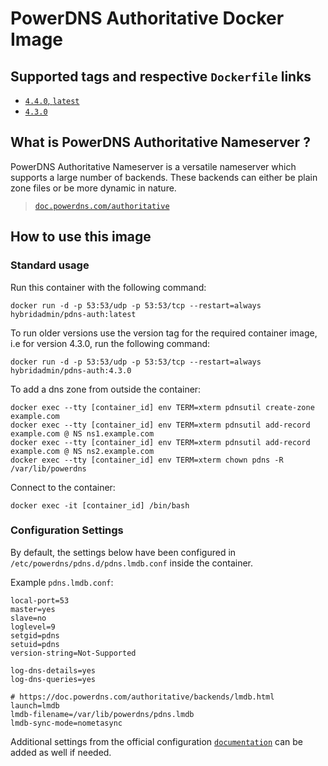 # PowerDNS Authoritative Docker Image


## Supported tags and respective `Dockerfile` links

- [`4.4.0`, `latest`](https://github.com/hybridadmin/docker-pdns-auth/tree/main/4.4.0/Dockerfile)
- [`4.3.0`](https://github.com/hybridadmin/docker-pdns-auth/tree/main/4.3.0/Dockerfile)

## What is PowerDNS Authoritative Nameserver ?

PowerDNS Authoritative Nameserver is a versatile nameserver which supports a large number of backends. These backends can either be plain zone files or be more dynamic in nature.
> [`doc.powerdns.com/authoritative`](https://doc.powerdns.com/authoritative/)

## How to use this image

### Standard usage

Run this container with the following command:

```console
docker run -d -p 53:53/udp -p 53:53/tcp --restart=always hybridadmin/pdns-auth:latest
```

To run older versions use the version tag for the required container image, i.e for version 4.3.0, run the following command:

```console
docker run -d -p 53:53/udp -p 53:53/tcp --restart=always hybridadmin/pdns-auth:4.3.0
```

To add a dns zone from outside the container:
```console
docker exec --tty [container_id] env TERM=xterm pdnsutil create-zone example.com
docker exec --tty [container_id] env TERM=xterm pdnsutil add-record example.com @ NS ns1.example.com
docker exec --tty [container_id] env TERM=xterm pdnsutil add-record example.com @ NS ns2.example.com
docker exec --tty [container_id] env TERM=xterm chown pdns -R /var/lib/powerdns
```

Connect to the container:
```console
docker exec -it [container_id] /bin/bash
```

### Configuration Settings

By default, the settings below have been configured in `/etc/powerdns/pdns.d/pdns.lmdb.conf` inside the container.

Example `pdns.lmdb.conf`:
```
local-port=53
master=yes
slave=no
loglevel=9
setgid=pdns
setuid=pdns
version-string=Not-Supported

log-dns-details=yes
log-dns-queries=yes

# https://doc.powerdns.com/authoritative/backends/lmdb.html
launch=lmdb
lmdb-filename=/var/lib/powerdns/pdns.lmdb
lmdb-sync-mode=nometasync
```

Additional settings from the official configuration [`documentation`](https://doc.powerdns.com/authoritative/settings.html) can be added as well if needed.

